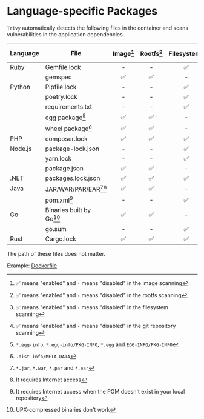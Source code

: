 # Language-specific Packages

`Trivy` automatically detects the following files in the container and scans vulnerabilities in the application dependencies.

| Language | File                     | Image[^7] | Rootfs[^8] | Filesystem[^9] | Repository[^10] |Dev dependencies |
|----------|--------------------------|:---------:|:----------:|:--------------:|:--------------:|-----------------|
| Ruby     | Gemfile.lock             | -         | -          |       ✅        |       ✅        | included        |
|          | gemspec                  | ✅        | ✅         |       -        |       -        | included        |
| Python   | Pipfile.lock             | -         | -          |       ✅        |       ✅        | excluded        |
|          | poetry.lock              | -         | -          |       ✅        |       ✅        | included        |
|          | requirements.txt         | -         | -          |       ✅        |       ✅        | included        |
|          | egg package[^1]          | ✅        | ✅         |       -        |       -        | excluded        |
|          | wheel package[^2]        | ✅        | ✅         |       -        |       -        | excluded        |
| PHP      | composer.lock            | ✅        | ✅         |       ✅        |       ✅        | excluded        |
| Node.js  | package-lock.json        | -         | -          |       ✅        |       ✅        | excluded        |
|          | yarn.lock                | -         | -          |       ✅        |       ✅        | included        |
|          | package.json             | ✅        | ✅         |       -        |       -        | excluded        |
| .NET     | packages.lock.json       | ✅        | ✅         |       ✅        |       ✅        | included        |
| Java     | JAR/WAR/PAR/EAR[^3][^4]  | ✅        | ✅         |       -        |       -        | included        |
|          | pom.xml[^5]              | -         | -          |       ✅        |       ✅        | excluded        |
| Go       | Binaries built by Go[^6] | ✅        | ✅         |       -        |       -        | excluded        |
|          | go.sum                   | -         | -          |       ✅        |       ✅        | included        |
| Rust     | Cargo.lock               | ✅        | ✅         |       ✅        |       ✅        | included        |

The path of these files does not matter.

Example: [Dockerfile](https://github.com/aquasecurity/trivy-ci-test/blob/main/Dockerfile)

[^1]: `*.egg-info`, `*.egg-info/PKG-INFO`, `*.egg` and `EGG-INFO/PKG-INFO`
[^2]: `.dist-info/META-DATA`
[^3]: `*.jar`, `*.war`, `*.par` and `*.ear`
[^4]: It requires Internet access
[^5]: It requires Internet access when the POM doesn't exist in your local repository
[^6]: UPX-compressed binaries don't work
[^7]: ✅ means "enabled" and `-` means "disabled" in the image scanning
[^8]: ✅ means "enabled" and `-` means "disabled" in the rootfs scanning
[^9]: ✅ means "enabled" and `-` means "disabled" in the filesystem scanning
[^10]: ✅ means "enabled" and `-` means "disabled" in the git repository scanning
